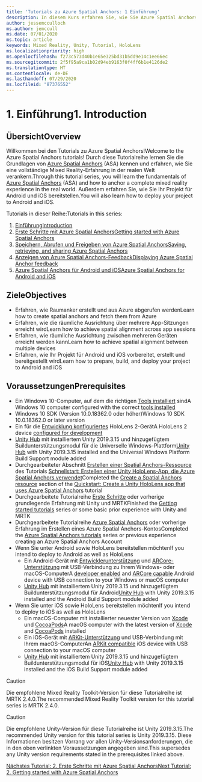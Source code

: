 ```yaml
---
title: 'Tutorials zu Azure Spatial Anchors: 1 Einführung'
description: In diesem Kurs erfahren Sie, wie Sie Azure Spatial Anchors in einer Mixed Reality-Anwendung implementieren.
author: jessemcculloch
ms.author: jemccull
ms.date: 07/01/2020
ms.topic: article
keywords: Mixed Reality, Unity, Tutorial, HoloLens
ms.localizationpriority: high
ms.openlocfilehash: f273c573d40b1e65e325bd31b5dd9e14c1ee66ec
ms.sourcegitcommit: 2f5f95a9ca1b02d94eb9163f0f4ff6b1e4126de2
ms.translationtype: HT
ms.contentlocale: de-DE
ms.lasthandoff: 07/29/2020
ms.locfileid: "87376552"
---
```

# <a name="1-introduction"></a><span data-ttu-id="65c05-105">1. Einführung</span><span class="sxs-lookup"><span data-stu-id="65c05-105">1. Introduction</span></span>

## <a name="overview"></a><span data-ttu-id="65c05-106">Übersicht</span><span class="sxs-lookup"><span data-stu-id="65c05-106">Overview</span></span>

<span data-ttu-id="65c05-107">Willkommen bei den Tutorials zu Azure Spatial Anchors!</span><span class="sxs-lookup"><span data-stu-id="65c05-107">Welcome to the Azure Spatial Anchors tutorials!</span></span> <span data-ttu-id="65c05-108">Durch diese Tutorialreihe lernen Sie die Grundlagen von <a href="https://azure.microsoft.com/services/spatial-anchors" target="_blank">Azure Spatial Anchors</a> (ASA) kennen und erfahren, wie Sie eine vollständige Mixed Reality-Erfahrung in der realen Welt verankern.</span><span class="sxs-lookup"><span data-stu-id="65c05-108">Through this tutorial series, you will learn the fundamentals of <a href="https://azure.microsoft.com/services/spatial-anchors" target="_blank">Azure Spatial Anchors</a> (ASA) and how to anchor a complete mixed reality experience in the real world.</span></span> <span data-ttu-id="65c05-109">Außerdem erfahren Sie, wie Sie Ihr Projekt für Android und iOS bereitstellen.</span><span class="sxs-lookup"><span data-stu-id="65c05-109">You will also learn how to deploy your project to Android and iOS.</span></span>

<span data-ttu-id="65c05-110">Tutorials in dieser Reihe:</span><span class="sxs-lookup"><span data-stu-id="65c05-110">Tutorials in this series:</span></span>

1. [<span data-ttu-id="65c05-111">Einführung</span><span class="sxs-lookup"><span data-stu-id="65c05-111">Introduction</span></span>](mr-learning-asa-01.md)
2. [<span data-ttu-id="65c05-112">Erste Schritte mit Azure Spatial Anchors</span><span class="sxs-lookup"><span data-stu-id="65c05-112">Getting started with Azure Spatial Anchors</span></span>](mr-learning-asa-02.md)
3. [<span data-ttu-id="65c05-113">Speichern, Abrufen und Freigeben von Azure Spatial Anchors</span><span class="sxs-lookup"><span data-stu-id="65c05-113">Saving, retrieving, and sharing Azure Spatial Anchors</span></span>](mr-learning-asa-03.md)
4. [<span data-ttu-id="65c05-114">Anzeigen von Azure Spatial Anchors-Feedback</span><span class="sxs-lookup"><span data-stu-id="65c05-114">Displaying Azure Spatial Anchor feedback</span></span>](mr-learning-asa-04.md)
5. [<span data-ttu-id="65c05-115">Azure Spatial Anchors für Android und iOS</span><span class="sxs-lookup"><span data-stu-id="65c05-115">Azure Spatial Anchors for Android and iOS</span></span>](mr-learning-asa-05.md)

## <a name="objectives"></a><span data-ttu-id="65c05-116">Ziele</span><span class="sxs-lookup"><span data-stu-id="65c05-116">Objectives</span></span>

* <span data-ttu-id="65c05-117">Erfahren, wie Raumanker erstellt und aus Azure abgerufen werden</span><span class="sxs-lookup"><span data-stu-id="65c05-117">Learn how to create spatial anchors and fetch them from Azure</span></span>
* <span data-ttu-id="65c05-118">Erfahren, wie die räumliche Ausrichtung über mehrere App-Sitzungen erreicht wird</span><span class="sxs-lookup"><span data-stu-id="65c05-118">Learn how to achieve spatial alignment across app sessions</span></span>
* <span data-ttu-id="65c05-119">Erfahren, wie räumliche Ausrichtung zwischen mehreren Geräten erreicht werden kann</span><span class="sxs-lookup"><span data-stu-id="65c05-119">Learn how to achieve spatial alignment between multiple devices</span></span>
* <span data-ttu-id="65c05-120">Erfahren, wie Ihr Projekt für Android und iOS vorbereitet, erstellt und bereitgestellt wird</span><span class="sxs-lookup"><span data-stu-id="65c05-120">Learn how to prepare, build, and deploy your project to Android and iOS</span></span>

## <a name="prerequisites"></a><span data-ttu-id="65c05-121">Voraussetzungen</span><span class="sxs-lookup"><span data-stu-id="65c05-121">Prerequisites</span></span>

* <span data-ttu-id="65c05-122">Ein Windows 10-Computer, auf dem die richtigen [Tools installiert](install-the-tools.md) sind</span><span class="sxs-lookup"><span data-stu-id="65c05-122">A Windows 10 computer configured with the correct [tools installed](install-the-tools.md)</span></span>
* <span data-ttu-id="65c05-123">Windows 10 SDK (Version 10.0.18362.0 oder höher)</span><span class="sxs-lookup"><span data-stu-id="65c05-123">Windows 10 SDK 10.0.18362.0 or later version</span></span>
* <span data-ttu-id="65c05-124">Ein für die [Entwicklung konfiguriertes](using-visual-studio.md#enabling-developer-mode) HoloLens 2-Gerät</span><span class="sxs-lookup"><span data-stu-id="65c05-124">A HoloLens 2 device [configured for development](using-visual-studio.md#enabling-developer-mode)</span></span>
* <span data-ttu-id="65c05-125"><a href="https://docs.unity3d.com/Manual/GettingStartedInstallingHub.html" target="_blank">Unity Hub</a> mit installiertem Unity 2019.3.15 und hinzugefügtem Buildunterstützungsmodul für die Universelle Windows-Plattform</span><span class="sxs-lookup"><span data-stu-id="65c05-125"><a href="https://docs.unity3d.com/Manual/GettingStartedInstallingHub.html" target="_blank">Unity Hub</a> with Unity 2019.3.15 installed and the Universal Windows Platform Build Support module added</span></span>
* <span data-ttu-id="65c05-126">Durchgearbeiteter Abschnitt [Erstellen einer Spatial Anchors-Ressource](https://docs.microsoft.com/azure/spatial-anchors/quickstarts/get-started-unity-hololens#create-a-spatial-anchors-resource) des Tutorials [Schnellstart: Erstellen einer Unity HoloLens-App, die Azure Spatial Anchors verwendet](https://docs.microsoft.com/azure/spatial-anchors/quickstarts/get-started-unity-hololens)</span><span class="sxs-lookup"><span data-stu-id="65c05-126">Completed the [Create a Spatial Anchors resource](https://docs.microsoft.com/azure/spatial-anchors/quickstarts/get-started-unity-hololens#create-a-spatial-anchors-resource) section of the [Quickstart: Create a Unity HoloLens app that uses Azure Spatial Anchors](https://docs.microsoft.com/azure/spatial-anchors/quickstarts/get-started-unity-hololens) tutorial</span></span>
* <span data-ttu-id="65c05-127">Durchgearbeitete Tutorialreihe [Erste Schritte](mr-learning-base-01.md) oder vorherige grundlegende Erfahrung mit Unity und MRTK</span><span class="sxs-lookup"><span data-stu-id="65c05-127">Finished the [Getting started tutorials](mr-learning-base-01.md) series or some basic prior experience with Unity and MRTK</span></span>
* <span data-ttu-id="65c05-128">Durchgearbeitete Tutorialreihe [Azure Spatial Anchors](mr-learning-asa-01.md) oder vorherige Erfahrung im Erstellen eines Azure Spatial Anchors-Kontos</span><span class="sxs-lookup"><span data-stu-id="65c05-128">Completed the [Azure Spatial Anchors tutorials](mr-learning-asa-01.md) series or previous experience creating an Azure Spatial Anchors Account</span></span>
* <span data-ttu-id="65c05-129">Wenn Sie unter Android sowie HoloLens bereitstellen möchten</span><span class="sxs-lookup"><span data-stu-id="65c05-129">If you intend to deploy to Android as well as HoloLens</span></span>
  * <span data-ttu-id="65c05-130">Ein Android-Gerät mit <a href="https://developer.android.com/studio/debug/dev-options" target="_blank">Entwicklerunterstützung</a> und <a href="https://developers.google.com/ar/discover/supported-devices" target="_blank">ARCore-Unterstützung</a> mit USB-Verbindung zu Ihrem Windows- oder macOS-Computer</span><span class="sxs-lookup"><span data-stu-id="65c05-130">A <a href="https://developer.android.com/studio/debug/dev-options" target="_blank">developer enabled</a> and <a href="https://developers.google.com/ar/discover/supported-devices" target="_blank">ARCore capable</a> Android device with USB connection to your Windows or macOS computer</span></span>
  * <span data-ttu-id="65c05-131"><a href="https://docs.unity3d.com/Manual/GettingStartedInstallingHub.html" target="_blank">Unity Hub</a> mit installiertem Unity 2019.3.15 und hinzugefügtem Buildunterstützungsmodul für Android</span><span class="sxs-lookup"><span data-stu-id="65c05-131"><a href="https://docs.unity3d.com/Manual/GettingStartedInstallingHub.html" target="_blank">Unity Hub</a> with Unity 2019.3.15 installed and the Android Build Support module added</span></span>
* <span data-ttu-id="65c05-132">Wenn Sie unter iOS sowie HoloLens bereitstellen möchten</span><span class="sxs-lookup"><span data-stu-id="65c05-132">If you intend to deploy to iOS as well as HoloLens</span></span>
  * <span data-ttu-id="65c05-133">Ein macOS-Computer mit installierter neuester Version von <a href="https://geo.itunes.apple.com/us/app/xcode/id497799835?mt=12" target="_blank">Xcode</a> und <a href="https://cocoapods.org" target="_blank">CocoaPods</a></span><span class="sxs-lookup"><span data-stu-id="65c05-133">A macOS computer with the latest version of <a href="https://geo.itunes.apple.com/us/app/xcode/id497799835?mt=12" target="_blank">Xcode</a> and <a href="https://cocoapods.org" target="_blank">CocoaPods</a> installed</span></span>
  * <span data-ttu-id="65c05-134">Ein iOS-Gerät mit <a href="https://developer.apple.com/documentation/arkit/verifying_device_support_and_user_permission" target="_blank">ARKit-Unterstützung</a> und USB-Verbindung mit Ihrem macOS-Computer</span><span class="sxs-lookup"><span data-stu-id="65c05-134">An <a href="https://developer.apple.com/documentation/arkit/verifying_device_support_and_user_permission" target="_blank">ARKit compatible</a> iOS device with USB connection to your macOS computer</span></span>
  * <span data-ttu-id="65c05-135"><a href="https://docs.unity3d.com/Manual/GettingStartedInstallingHub.html" target="_blank">Unity Hub</a> mit installiertem Unity 2019.3.15 und hinzugefügtem Buildunterstützungsmodul für iOS</span><span class="sxs-lookup"><span data-stu-id="65c05-135"><a href="https://docs.unity3d.com/Manual/GettingStartedInstallingHub.html" target="_blank">Unity Hub</a> with Unity 2019.3.15 installed and the iOS Build Support module added</span></span>

> [!CAUTION]
> <span data-ttu-id="65c05-136">Die empfohlene Mixed Reality Toolkit-Version für diese Tutorialreihe ist MRTK 2.4.0.</span><span class="sxs-lookup"><span data-stu-id="65c05-136">The recommended Mixed Reality Toolkit version for this tutorial series is MRTK 2.4.0.</span></span>

> [!CAUTION]
> <span data-ttu-id="65c05-137">Die empfohlene Unity-Version für diese Tutorialreihe ist Unity 2019.3.15.</span><span class="sxs-lookup"><span data-stu-id="65c05-137">The recommended Unity version for this tutorial series is Unity 2019.3.15.</span></span> <span data-ttu-id="65c05-138">Diese Informationen besitzen Vorrang vor allen Unity-Versionsanforderungen, die in den oben verlinkten Voraussetzungen angegeben sind.</span><span class="sxs-lookup"><span data-stu-id="65c05-138">This supersedes any Unity version requirements stated in the prerequisites linked above.</span></span>

[<span data-ttu-id="65c05-139">Nächstes Tutorial: 2. Erste Schritte mit Azure Spatial Anchors</span><span class="sxs-lookup"><span data-stu-id="65c05-139">Next Tutorial: 2. Getting started with Azure Spatial Anchors</span></span>](mr-learning-asa-02.md)
